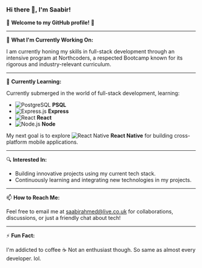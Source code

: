 ### Hi there 👋, I'm Saabir!

🌟 **Welcome to my GitHub profile!** 🌟

---

🔭 **What I'm Currently Working On:**

I am currently honing my skills in full-stack development through an intensive program at Northcoders, a respected Bootcamp known for its rigorous and industry-relevant curriculum.

---

🌱 **Currently Learning:**

Currently submerged in the world of full-stack development, learning:

- <img src="https://img.shields.io/badge/-PostgreSQL-336791?style=flat-square&logo=postgresql&logoColor=white" alt="PostgreSQL" /> **PSQL**
- <img src="https://img.shields.io/badge/-Express.js-000000?style=flat-square&logo=Express&logoColor=white" alt="Express.js" /> **Express**
- <img src="https://img.shields.io/badge/-React-61DAFB?style=flat-square&logo=react&logoColor=white" alt="React" /> **React**
- <img src="https://img.shields.io/badge/-Node.js-43853D?style=flat-square&logo=node-dot-js&logoColor=white" alt="Node.js" /> **Node**

My next goal is to explore ![React Native](https://img.shields.io/badge/-React_Native-61DAFB?style=for-the-badge&logo=react&logoColor=white) **React Native** for building cross-platform mobile applications.

---

🔍 **Interested In:**

- Building innovative projects using my current tech stack.
- Continuously learning and integrating new technologies in my projects.

---

📫 **How to Reach Me:**

Feel free to email me at [saabirahmed@live.co.uk](mailto:saabirahmed@live.co.uk) for collaborations, discussions, or just a friendly chat about tech!

---

⚡ **Fun Fact:**

I'm addicted to coffee ☕ Not an enthusiast though. So same as almost every developer. lol.

